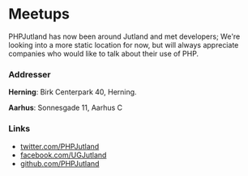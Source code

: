 # Meetups

PHPJutland has now been around Jutland and met developers; We're looking into a more static location for now, but will always appreciate companies who would like to talk about their use of PHP.


### Addresser 
**Herning**: Birk Centerpark 40, Herning.

**Aarhus**: Sonnesgade 11, Aarhus C

### Links
* [twitter.com/PHPJutland](https://twitter.com/PHPJutland)
* [facebook.com/UGJutland](https://www.facebook.com/UGJutland)
* [github.com/PHPJutland](https://github.com/PHPJutland)
